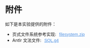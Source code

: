 # 附件

如下是本实验提供的附件：

- 页式文件系统参考实现: <form method="get" action="https://github.com/thu-db/dbs-tutorial/releases/download/v1.0.0/filesystem.zip" style="display: inline;"><button type="submit" style="border: 0;color: #5193e4;background-color: transparent;font-size: 1em;cursor:pointer;"><u>filesystem.zip</u></button></form>
- Antlr 文法文件: <form method="get" action="https://github.com/thu-db/dbs-tutorial/releases/download/v1.0.0/SQL.g4" style="display: inline;"><button type="submit" style="border: 0;color: #5193e4;background-color: transparent;font-size: 1em;cursor:pointer;"><u>SQL.g4</u></button></form>
